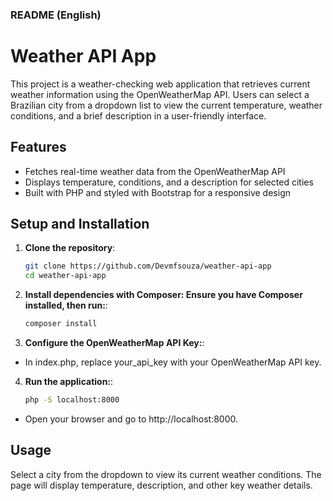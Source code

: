 ### README (English)

# Weather API App

This project is a weather-checking web application that retrieves current weather information using the OpenWeatherMap API. Users can select a Brazilian city from a dropdown list to view the current temperature, weather conditions, and a brief description in a user-friendly interface.

## Features
- Fetches real-time weather data from the OpenWeatherMap API
- Displays temperature, conditions, and a description for selected cities
- Built with PHP and styled with Bootstrap for a responsive design

## Setup and Installation

1. **Clone the repository**:
   ```bash
   git clone https://github.com/Devmfsouza/weather-api-app
   cd weather-api-app

2. **Install dependencies with Composer: Ensure you have Composer installed, then run:**:
   ```bash
   composer install

3. **Configure the OpenWeatherMap API Key:**:
- In index.php, replace your_api_key with your OpenWeatherMap API key.

4. **Run the application:**:
   ```bash
   php -S localhost:8000

- Open your browser and go to http://localhost:8000.


## Usage

Select a city from the dropdown to view its current weather conditions. The page will display temperature, description, and other key weather details.
